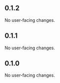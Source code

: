 ## 0.1.2

No user-facing changes.

## 0.1.1

No user-facing changes.

## 0.1.0

No user-facing changes.
